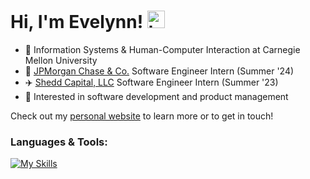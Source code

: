 # Hi, I'm Evelynn! <img src="https://user-images.githubusercontent.com/1303154/88677602-1635ba80-d120-11ea-84d8-d263ba5fc3c0.gif" width="28px" height="28px" alt="hi">

- 📕 Information Systems & Human-Computer Interaction at Carnegie Mellon University
- 🏦 [JPMorgan Chase & Co.](https://www.jpmorgan.com/technology) Software Engineer Intern (Summer '24)
- ✈️ [Shedd Capital, LLC](https://www.sheddcapital.com/) Software Engineer Intern (Summer '23)
- 👀 Interested in software development and product management

Check out my [personal website](https://evelynnchen.com/) to learn more or to get in touch!

### Languages & Tools:
[![My Skills](https://skillicons.dev/icons?i=python,java,swift,ts,javascript,c,ruby,processing,dart,next,react,vue,tailwind,bootstrap,mui,html,css,flutter,jest,firebase,postgres,mongodb,express,fastapi,postman,rails,django,spring,vercel,bitbucket,git,figma)](https://skillicons.dev)
<!--
**evelynnchen-cmu/evelynnchen-cmu** is a ✨ _special_ ✨ repository because its `README.md` (this file) appears on your GitHub profile.

Here are some ideas to get you started:

- 🔭 I’m currently working on ...
- 🌱 I’m currently learning ...
- 👯 I’m looking to collaborate on ...
- 🤔 I’m looking for help with ...
- 💬 Ask me about ...
- 📫 How to reach me: ...
- 😄 Pronouns: ...
- ⚡ Fun fact: ...
-->
